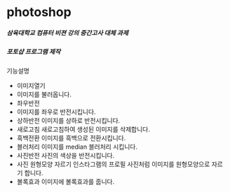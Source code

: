 # photoshop

##### 삼육대학교 컴퓨터 비젼 강의 중간고사 대체 과제
##### 포토샵 프로그램 제작

기능설명

* 이미지열기 
* 이미지를 불러옵니다.
* 좌우반전 
* 이미지를 좌우로 반전시킵니다.
* 상하반전
 이미지를 상하로 반전시킵니다.
* 새로고침
새로고침하여 생성된 이미지를 삭제합니다.
* 흑백전환
이미지를 흑백으로 전환시킵니다.
* 블러처리
이미지를 median 블러처리 시킵니다.
* 사진반전
사진의 색상을 반전시킵니다.
* 사진 원형모양 자르기
인스타그램의 프로필 사진처럼 이미지를 원형모양으로 자르기 합니다.
* 볼록효과
이미지에 볼록효과를 줍니다.
